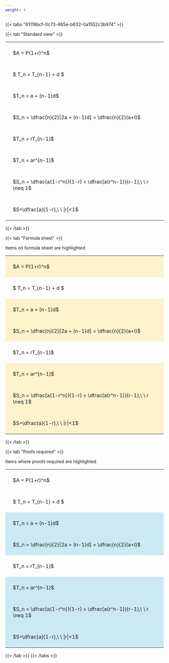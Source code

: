 ```yaml
---
weight: 4
---
```


{{< tabs "61119bcf-0c73-465e-b632-0a1552c3b974" >}}

{{< tab "Standard view" >}}

<style type="text/css">
#T_020e3 th.col_heading {
  text-align: left;
  font-size: 1em;
}
#T_020e3 td {
  text-align: left;
  font-size: 1em;
  padding: 1.5em;
}
</style>
<table id="T_020e3">
  <thead>
  </thead>
  <tbody>
    <tr>
      <td id="T_020e3_row0_col0" class="data row0 col0" >$A = P(1+r)^n$</td>
    </tr>
    <tr>
      <td id="T_020e3_row1_col0" class="data row1 col0" >$ T_n = T_{n-1} + d $</td>
    </tr>
    <tr>
      <td id="T_020e3_row2_col0" class="data row2 col0" >$T_n = a + (n-1)d$</td>
    </tr>
    <tr>
      <td id="T_020e3_row3_col0" class="data row3 col0" >$S_n = \dfrac{n}{2}[2a + (n-1)d] = \dfrac{n}{2}(a+l)$</td>
    </tr>
    <tr>
      <td id="T_020e3_row4_col0" class="data row4 col0" >$T_n = rT_{n-1}$</td>
    </tr>
    <tr>
      <td id="T_020e3_row5_col0" class="data row5 col0" >$T_n = ar^{n-1}$</td>
    </tr>
    <tr>
      <td id="T_020e3_row6_col0" class="data row6 col0" >$S_n = \dfrac{a(1-r^n)}{1-r} = \dfrac{a(r^n-1)}{r-1},\ \  r \neq 1$</td>
    </tr>
    <tr>
      <td id="T_020e3_row7_col0" class="data row7 col0" >$S=\dfrac{a}{1-r},\ \ |r|<1$</td>
    </tr>
  </tbody>
</table>
{{< /tab >}}

{{< tab "Formula sheet" >}}

Items on formula sheet are highlighted 
<br>
<style type="text/css">
#T_834f8 th.col_heading {
  text-align: left;
  font-size: 1em;
}
#T_834f8 td {
  text-align: left;
  font-size: 1em;
  padding: 1.5em;
}
#T_834f8_row0_col0, #T_834f8_row2_col0, #T_834f8_row3_col0, #T_834f8_row5_col0, #T_834f8_row6_col0, #T_834f8_row7_col0 {
  background-color: rgba(255,194,10, 0.2);
}
#T_834f8_row1_col0, #T_834f8_row4_col0 {
  background-color: rgba(0,0,0,0);
}
</style>
<table id="T_834f8">
  <thead>
  </thead>
  <tbody>
    <tr>
      <td id="T_834f8_row0_col0" class="data row0 col0" >$A = P(1+r)^n$</td>
    </tr>
    <tr>
      <td id="T_834f8_row1_col0" class="data row1 col0" >$ T_n = T_{n-1} + d $</td>
    </tr>
    <tr>
      <td id="T_834f8_row2_col0" class="data row2 col0" >$T_n = a + (n-1)d$</td>
    </tr>
    <tr>
      <td id="T_834f8_row3_col0" class="data row3 col0" >$S_n = \dfrac{n}{2}[2a + (n-1)d] = \dfrac{n}{2}(a+l)$</td>
    </tr>
    <tr>
      <td id="T_834f8_row4_col0" class="data row4 col0" >$T_n = rT_{n-1}$</td>
    </tr>
    <tr>
      <td id="T_834f8_row5_col0" class="data row5 col0" >$T_n = ar^{n-1}$</td>
    </tr>
    <tr>
      <td id="T_834f8_row6_col0" class="data row6 col0" >$S_n = \dfrac{a(1-r^n)}{1-r} = \dfrac{a(r^n-1)}{r-1},\ \  r \neq 1$</td>
    </tr>
    <tr>
      <td id="T_834f8_row7_col0" class="data row7 col0" >$S=\dfrac{a}{1-r},\ \ |r|<1$</td>
    </tr>
  </tbody>
</table>
{{< /tab >}}

{{< tab "Poofs required" >}}

Items where proofs required are highlighted 
<br>
<style type="text/css">
#T_2e851 th.col_heading {
  text-align: left;
  font-size: 1em;
}
#T_2e851 td {
  text-align: left;
  font-size: 1em;
  padding: 1.5em;
}
#T_2e851_row0_col0, #T_2e851_row1_col0, #T_2e851_row4_col0 {
  background-color: rgba(0,0,0,0);
}
#T_2e851_row2_col0, #T_2e851_row3_col0, #T_2e851_row5_col0, #T_2e851_row6_col0, #T_2e851_row7_col0 {
  background-color: rgba(0,150,200, 0.2);
}
</style>
<table id="T_2e851">
  <thead>
  </thead>
  <tbody>
    <tr>
      <td id="T_2e851_row0_col0" class="data row0 col0" >$A = P(1+r)^n$</td>
    </tr>
    <tr>
      <td id="T_2e851_row1_col0" class="data row1 col0" >$ T_n = T_{n-1} + d $</td>
    </tr>
    <tr>
      <td id="T_2e851_row2_col0" class="data row2 col0" >$T_n = a + (n-1)d$</td>
    </tr>
    <tr>
      <td id="T_2e851_row3_col0" class="data row3 col0" >$S_n = \dfrac{n}{2}[2a + (n-1)d] = \dfrac{n}{2}(a+l)$</td>
    </tr>
    <tr>
      <td id="T_2e851_row4_col0" class="data row4 col0" >$T_n = rT_{n-1}$</td>
    </tr>
    <tr>
      <td id="T_2e851_row5_col0" class="data row5 col0" >$T_n = ar^{n-1}$</td>
    </tr>
    <tr>
      <td id="T_2e851_row6_col0" class="data row6 col0" >$S_n = \dfrac{a(1-r^n)}{1-r} = \dfrac{a(r^n-1)}{r-1},\ \  r \neq 1$</td>
    </tr>
    <tr>
      <td id="T_2e851_row7_col0" class="data row7 col0" >$S=\dfrac{a}{1-r},\ \ |r|<1$</td>
    </tr>
  </tbody>
</table>
{{< /tab >}}
{{< /tabs >}}